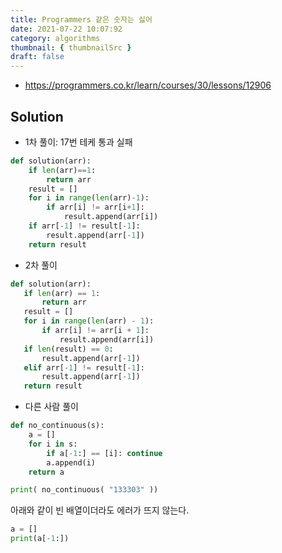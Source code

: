 ```yaml
---
title: Programmers 같은 숫자는 싫어
date: 2021-07-22 10:07:92
category: algorithms
thumbnail: { thumbnailSrc }
draft: false
---
```


- https://programmers.co.kr/learn/courses/30/lessons/12906

## Solution

- 1차 풀이: 17번 테케 통과 실패

```py
def solution(arr):
    if len(arr)==1:
        return arr
    result = []
    for i in range(len(arr)-1):
        if arr[i] != arr[i+1]:
            result.append(arr[i])
    if arr[-1] != result[-1]:
        result.append(arr[-1])
    return result
```

- 2차 풀이

```py
def solution(arr):
   if len(arr) == 1:
       return arr
   result = []
   for i in range(len(arr) - 1):
       if arr[i] != arr[i + 1]:
           result.append(arr[i])
   if len(result) == 0:
       result.append(arr[-1])
   elif arr[-1] != result[-1]:
       result.append(arr[-1])
   return result
```

- 다른 사람 풀이

```py
def no_continuous(s):
    a = []
    for i in s:
        if a[-1:] == [i]: continue
        a.append(i)
    return a

print( no_continuous( "133303" ))
```

아래와 같이 빈 배열이더라도 에러가 뜨지 않는다.

```py
a = []
print(a[-1:])
```
